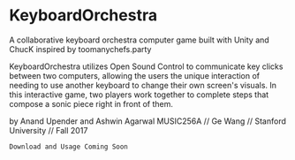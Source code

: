 # KeyboardOrchestra

A collaborative keyboard orchestra computer game
built with Unity and ChucK
inspired by toomanychefs.party

KeyboardOrchestra utilizes Open Sound Control to communicate key clicks between two computers, allowing the users the unique interaction of needing to use another keyboard to change their own screen's visuals. In this interactive game, two players work together to complete steps that compose a sonic piece right in front of them.

by Anand Upender and Ashwin Agarwal
MUSIC256A // Ge Wang // Stanford University // Fall 2017

```
Download and Usage Coming Soon
```
